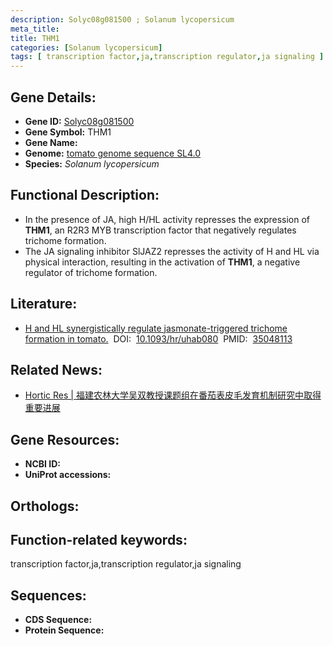 ```yaml
---
description: Solyc08g081500 ; Solanum lycopersicum
meta_title:
title: THM1
categories: [Solanum lycopersicum]
tags: [ transcription factor,ja,transcription regulator,ja signaling ]
---
```


## Gene Details:
- **Gene ID:**	[Solyc08g081500]()
- **Gene Symbol:** THM1
- **Gene Name:** 
- **Genome:** [tomato genome sequence SL4.0]()
- **Species:** *Solanum lycopersicum*

## Functional Description:
   - In the presence of JA, high H/HL activity represses the expression of **THM1**, an R2R3 MYB transcription factor that negatively regulates trichome formation.
   - The JA signaling inhibitor SlJAZ2 represses the activity of H and HL via physical interaction, resulting in the activation of **THM1**, a negative regulator of trichome formation.

## Literature:
   - [H and HL synergistically regulate jasmonate-triggered trichome formation in tomato.]( https://academic.oup.com/hr/article/doi/10.1093/hr/uhab080/6511823)&nbsp;&nbsp;DOI:&nbsp;&nbsp;[10.1093/hr/uhab080](https://academic.oup.com/hr/article/doi/10.1093/hr/uhab080/6511823)&nbsp;&nbsp;PMID:&nbsp;&nbsp;[35048113](https://pubmed.ncbi.nlm.nih.gov/35048113/)

## Related News:
   - [Hortic Res | 福建农林大学吴双教授课题组在番茄表皮毛发育机制研究中取得重要进展](https://mp.weixin.qq.com/s?__biz=MzIyOTY2NDYyNQ==&mid=2247537571&idx=4&sn=cc3542c497e47d4c9d0cbbc2a43f21b6&chksm=e8bd21bddfcaa8ab18a4b00881d36e901f692dc542a39e28aeea56c4a0e5444fbdba6b09364a&scene=27#wechat_redirect)

## Gene Resources:
- **NCBI ID:** [](https://www.ncbi.nlm.nih.gov/gene/?term=)
- **UniProt accessions:** [](https://www.uniprot.org/uniprotkb//entry)

## Orthologs:

## Function-related keywords:
transcription factor,ja,transcription regulator,ja signaling

## Sequences:
- **CDS Sequence:**
- **Protein Sequence:**
